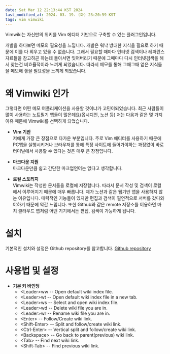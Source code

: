 ```yaml
---
date: Sat Mar 12 22:13:44 KST 2024
last_modified_at: 2024. 03. 19. (화) 23:20:59 KST
tags: vim vimwiki 
---
```

Vimwiki는 자신만의 위키를 Vim 에디터 기반으로 구축할 수 있는 플러그인입니다. 

개발을 하다보면 메모의 필요성을 느낍니다. 개발은 워낙 방대한 지식을 필요로 하기 때문에 이를 다 외우고 있을 수 없습니다. 그래서 필요할 때마다 인터넷 검색이나 레퍼런스 자료들을 참고하곤 하는데 돌아서면 잊어버리기 때문에 그때마다 다시 인터넷검색을 해서 찾는건 비효율적이라 느끼게 되었습니다. 따라서 메모를 통해 그때그때 얻은 지식들을 메모해 놓을 필요성을 느끼게 되었습니다. 

# 왜 Vimwiki 인가
그렇다면 어떤 메모 어플리케이션을 사용할 것이냐가 고민이되었습니다. 최근 사람들이 많이 사용하는 노트필기 앱들이 많은데요(옵시디언, 노션 등) 저는 다음과 같은 몇 가지 이유 때문에 Vimwiki를 선택하게 되었습니다. 

* **Vim 기반**  
  저에게 가장 큰 장점으로 다가운 부분입니다. 주로 Vim 에디터를 사용하기 때문에 PC앱을 실행시키거나 브라우저를 통해 특정 사이트에 들어가야하는 과정없이 바로 터미널에서 사용할 수 있다는 것은 매우 큰 장점입니다. 
  
* **마크다운 지원**  
  마크다운만큼 쉽고 간단한 마크업언어는 없다고 생각합니다. 

* **로컬 스토리지**  
  Vimwiki는 작성한 문서들을 로컬에 저장합니다. 따라서 문서 작성 및 검색이 로컬에서 이루어지기 때문에 매우 빠릅니다. 제가 노션과 같은 웹기반 앱을 사용하지 않는 이유입니다. 매력적인 기능들이 있지만 편집과 검색이 필연적으로 서버를 갔다와야하기 때문에 약간 느립니다. 또한 Github와 같은 remote 저장소를 이용하면 마치 클라우드 앱처럼  어떤 기기에서든 편집, 검색이 가능하게 됩니다. 


# 설치
기본적인 설치와 설정은 Github repository를 참고합니다.
[Github repository](https://github.com/vimwiki/vimwiki) 

# 사용법 및 설정
* **기본 키 바인딩**
	* \<Leader>ww -- Open default wiki index file.
	* \<Leader>wt -- Open default wiki index file in a new tab.
	* \<Leader>ws -- Select and open wiki index file.
	* \<Leader>wd -- Delete wiki file you are in.
	* \<Leader>wr -- Rename wiki file you are in.
	* \<Enter> -- Follow/Create wiki link.
	* \<Shift-Enter> -- Split and follow/create wiki link.
	* \<Ctrl-Enter> -- Vertical split and follow/create wiki link.
	* \<Backspace> -- Go back to parent(previous) wiki link.
	* \<Tab> -- Find next wiki link.
	* \<Shift-Tab> -- Find previous wiki link.

